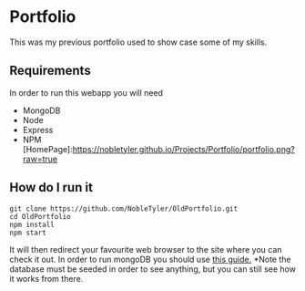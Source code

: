 # Portfolio
This was my previous portfolio used to show case some of my skills.

## Requirements
In order to run this webapp you will need
- MongoDB
- Node
- Express
- NPM
[HomePage]:https://nobletyler.github.io/Projects/Portfolio/portfolio.png?raw=true
## How do I run it
```
git clone https://github.com/NobleTyler/OldPortfolio.git
cd OldPortfolio
npm install
npm start
```
It will then redirect your favourite web browser to the site where you can check it out.
In order to run mongoDB you should use [this guide.](https://www.freecodecamp.org/news/learn-mongodb-a4ce205e7739/)
*Note the database must be seeded in order to see anything, but you can still see how it works from there.
